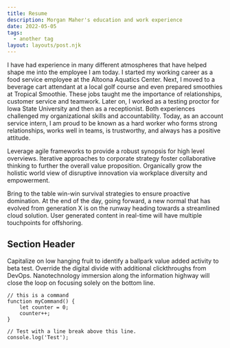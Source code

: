 ```yaml
---
title: Resume 
description: Morgan Maher's education and work experience 
date: 2022-05-05
tags:
  - another tag
layout: layouts/post.njk
---
```

I have had experience in many different atmospheres that have helped shape me into the employee I am today. I started my working career as a food service employee at the Altoona Aquatics Center. Next, I moved to a beverage cart attendant at a local golf course and even prepared smoothies at Tropical Smoothie. These jobs taught me the importance of relationships, customer service and teamwork. Later on, I worked as a testing proctor for Iowa State University and then as a receptionist. Both experiences challenged my organizational skills and accountability. Today, as an account service intern, I am proud to be known as a hard worker who forms strong relationships, works well in teams, is trustworthy, and always has a positive attitude. 


Leverage agile frameworks to provide a robust synopsis for high level overviews. Iterative approaches to corporate strategy foster collaborative thinking to further the overall value proposition. Organically grow the holistic world view of disruptive innovation via workplace diversity and empowerment.

Bring to the table win-win survival strategies to ensure proactive domination. At the end of the day, going forward, a new normal that has evolved from generation X is on the runway heading towards a streamlined cloud solution. User generated content in real-time will have multiple touchpoints for offshoring.

## Section Header

Capitalize on low hanging fruit to identify a ballpark value added activity to beta test. Override the digital divide with additional clickthroughs from DevOps. Nanotechnology immersion along the information highway will close the loop on focusing solely on the bottom line.

```text/2-3
// this is a command
function myCommand() {
	let counter = 0;
	counter++;
}

// Test with a line break above this line.
console.log('Test');
```

